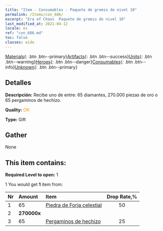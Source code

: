 ```yaml
---
title: "Item - Consumables - Paquete de gremio de nivel 10"
permalink: /Items/con_686/
excerpt: "Era of Chaos  Paquete de gremio de nivel 10"
last_modified_at: 2021-04-12
locale: es
ref: "con_686.md"
toc: false
classes: wide
---
```

 [Materials](/es/Items/){: .btn .btn--primary}[Artifacts](/es/Items/Artifacts/){: .btn .btn--success}[Units](/es/Items/Units/){: .btn .btn--warning}[Heroes](/es/Items/Heroes/){: .btn .btn--danger}[Consumables](/es/Items/Consumables/){: .btn .btn--info}[Unknown](/es/Items/Unknown/){: .btn .btn--primary}

## Detalles
 **Descripción:** Recibe uno de entre: 65 diamantes, 270.000 piezas de oro o 65 pergaminos de hechizo.

 **Quality:** <span style="color: #FF8C00">OK</span>

 **Type:** Gift

## Gather

  None

## This item contains:

 **Required Level to open:** 1

 1 You would get **1** item  from:

  | Nr | Amount |     Item    | Drop Rate,% |
  |:---|:-------|:------------|:---------:|
  | 1 | 65 | [Piedra de Forja celestial](/es/Items/art_188/) | 50 | 
  | 2 |  **270000x** | <i class="fas fa-coins"/> |  | 25 | 
  | 3 | 65 | [Pergaminos de hechizo](/es/Items/con_694/) | 25 | 
